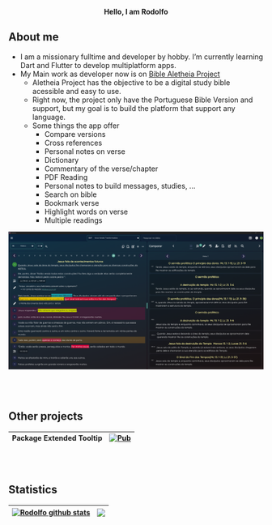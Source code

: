 <p align="center"><b>Hello, I am Rodolfo</b></p>

## About me

* I am a missionary fulltime and developer by hobby. I’m currently learning Dart and Flutter to develop multiplatform apps.
* My Main work as developer now is on [Bible Aletheia Project](https://github.com/rodolfogoulart/aletheia-core-model)
  * Aletheia Project has the objective to be a digital study bible acessible and easy to use.
  * Right now, the project only have the Portuguese Bible Version and support, but my goal is to build the platform that support any language.
  * Some things the app offer
    * Compare versions
    * Cross references
    * Personal notes on verse
    * Dictionary
    * Commentary of the verse/chapter
    * PDF Reading
    * Personal notes to build messages, studies, ...
    * Search on bible
    * Bookmark verse
    * Highlight words on verse
    * Multiple readings

![image](https://raw.githubusercontent.com/rodolfogoulart/rodolfogoulart/refs/heads/main/assets/image.png)

<br />
<br />

## Other projects


| Package Extended Tooltip | [![Pub](https://img.shields.io/pub/v/extended_tooltip.svg)](https://pub.dev/packages/extended_tooltip) |
| -------------------------- | -------------------------------------------------------------------------------------------------------- |

<br />
<br />

## Statistics


| <a href="https://github.com/anuraghazra/github-readme-stats"><img align="center" src="https://github-readme-stats.vercel.app/api?username=rodolfogoulart&show_icons=true&include_all_commits=true&theme=buefy&hide_border=true" alt="Rodolfo github stats" /></a> | <a href="https://github.com/anuraghazra/github-readme-stats"><img align="center" src="https://github-readme-stats.vercel.app/api/top-langs/?username=rodolfogoulart&layout=compact&theme=buefy&hide_border=true" /></a> |
| ------------------------------------------------------------------------------------------------------------------------------------------------------------------------------------------------------------------------------------------------------------------- | ------------------------------------------------------------------------------------------------------------------------------------------------------------------------------------------------------------------------- |

<!--
**rodolfogoulart/rodolfogoulart** is a ✨ _special_ ✨ repository because its `README.md` (this file) appears on your GitHub profile.

Here are some ideas to get you started:

- 🔭 I’m currently working on ...
- 🌱 I’m currently learning ...
- 👯 I’m looking to collaborate on ...
- 🤔 I’m looking for help with ...
- 💬 Ask me about ...
- 📫 How to reach me: ...
- 😄 Pronouns: ...
- ⚡ Fun fact: ...
-->
